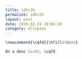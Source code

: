 ```yaml
---
title: idhr2k
permalink: idhr2k
layout: post
date: 2019-02-24 19:04:10
category: ellipses
---
```


```latex
\newcommand{\cqfd}{\hfill$\Box$}

On a donc $x=0$. \cqfd
```